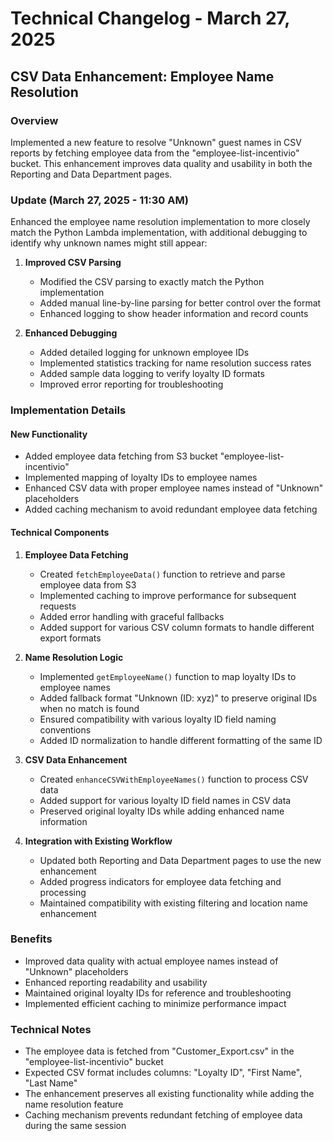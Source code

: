 # Technical Changelog - March 27, 2025

## CSV Data Enhancement: Employee Name Resolution

### Overview
Implemented a new feature to resolve "Unknown" guest names in CSV reports by fetching employee data from the "employee-list-incentivio" bucket. This enhancement improves data quality and usability in both the Reporting and Data Department pages.

### Update (March 27, 2025 - 11:30 AM)
Enhanced the employee name resolution implementation to more closely match the Python Lambda implementation, with additional debugging to identify why unknown names might still appear:

1. **Improved CSV Parsing**
   - Modified the CSV parsing to exactly match the Python implementation
   - Added manual line-by-line parsing for better control over the format
   - Enhanced logging to show header information and record counts

2. **Enhanced Debugging**
   - Added detailed logging for unknown employee IDs
   - Implemented statistics tracking for name resolution success rates
   - Added sample data logging to verify loyalty ID formats
   - Improved error reporting for troubleshooting

### Implementation Details

#### New Functionality
- Added employee data fetching from S3 bucket "employee-list-incentivio"
- Implemented mapping of loyalty IDs to employee names
- Enhanced CSV data with proper employee names instead of "Unknown" placeholders
- Added caching mechanism to avoid redundant employee data fetching

#### Technical Components
1. **Employee Data Fetching**
   - Created `fetchEmployeeData()` function to retrieve and parse employee data from S3
   - Implemented caching to improve performance for subsequent requests
   - Added error handling with graceful fallbacks
   - Added support for various CSV column formats to handle different export formats

2. **Name Resolution Logic**
   - Implemented `getEmployeeName()` function to map loyalty IDs to employee names
   - Added fallback format "Unknown (ID: xyz)" to preserve original IDs when no match is found
   - Ensured compatibility with various loyalty ID field naming conventions
   - Added ID normalization to handle different formatting of the same ID

3. **CSV Data Enhancement**
   - Created `enhanceCSVWithEmployeeNames()` function to process CSV data
   - Added support for various loyalty ID field names in CSV data
   - Preserved original loyalty IDs while adding enhanced name information

4. **Integration with Existing Workflow**
   - Updated both Reporting and Data Department pages to use the new enhancement
   - Added progress indicators for employee data fetching and processing
   - Maintained compatibility with existing filtering and location name enhancement

### Benefits
- Improved data quality with actual employee names instead of "Unknown" placeholders
- Enhanced reporting readability and usability
- Maintained original loyalty IDs for reference and troubleshooting
- Implemented efficient caching to minimize performance impact

### Technical Notes
- The employee data is fetched from "Customer_Export.csv" in the "employee-list-incentivio" bucket
- Expected CSV format includes columns: "Loyalty ID", "First Name", "Last Name"
- The enhancement preserves all existing functionality while adding the name resolution feature
- Caching mechanism prevents redundant fetching of employee data during the same session
